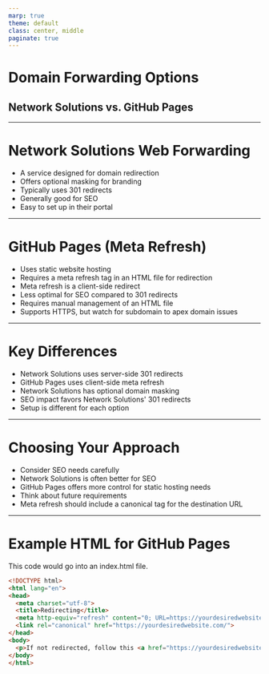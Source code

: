 ```yaml
---
marp: true
theme: default
class: center, middle
paginate: true
---
```


# Domain Forwarding Options

## Network Solutions vs. GitHub Pages

---

# Network Solutions Web Forwarding

-   A service designed for domain redirection
-   Offers optional masking for branding
-   Typically uses 301 redirects
-   Generally good for SEO
-   Easy to set up in their portal

---

# GitHub Pages (Meta Refresh)

-   Uses static website hosting
-   Requires a meta refresh tag in an HTML file for redirection
-   Meta refresh is a client-side redirect
-   Less optimal for SEO compared to 301 redirects
-   Requires manual management of an HTML file
-   Supports HTTPS, but watch for subdomain to apex domain issues

---

# Key Differences

-   Network Solutions uses server-side 301 redirects
-   GitHub Pages uses client-side meta refresh
-   Network Solutions has optional domain masking
-   SEO impact favors Network Solutions' 301 redirects
-   Setup is different for each option

---

# Choosing Your Approach

-   Consider SEO needs carefully
-   Network Solutions is often better for SEO
-   GitHub Pages offers more control for static hosting needs
-   Think about future requirements
-   Meta refresh should include a canonical tag for the destination URL

---

# Example HTML for GitHub Pages

This code would go into an index.html file.

```html
<!DOCTYPE html>
<html lang="en">
<head>
  <meta charset="utf-8">
  <title>Redirecting</title>
  <meta http-equiv="refresh" content="0; URL=https://yourdesiredwebsite.com/">
  <link rel="canonical" href="https://yourdesiredwebsite.com/"> 
</head>
<body>
  <p>If not redirected, follow this <a href="https://yourdesiredwebsite.com/">link</a>.</p>
</body>
</html>
